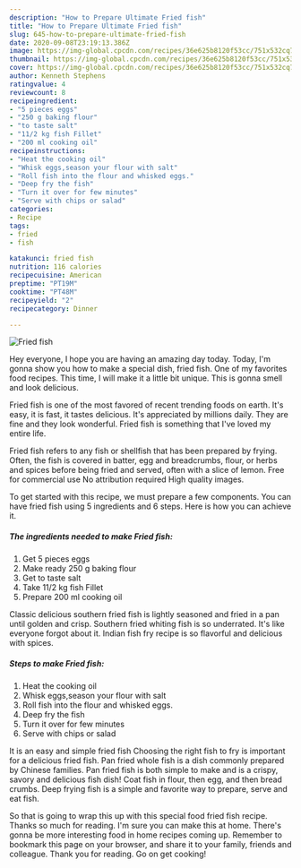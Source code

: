 ```yaml
---
description: "How to Prepare Ultimate Fried fish"
title: "How to Prepare Ultimate Fried fish"
slug: 645-how-to-prepare-ultimate-fried-fish
date: 2020-09-08T23:19:13.386Z
image: https://img-global.cpcdn.com/recipes/36e625b8120f53cc/751x532cq70/fried-fish-recipe-main-photo.jpg
thumbnail: https://img-global.cpcdn.com/recipes/36e625b8120f53cc/751x532cq70/fried-fish-recipe-main-photo.jpg
cover: https://img-global.cpcdn.com/recipes/36e625b8120f53cc/751x532cq70/fried-fish-recipe-main-photo.jpg
author: Kenneth Stephens
ratingvalue: 4
reviewcount: 8
recipeingredient:
- "5 pieces eggs"
- "250 g baking flour"
- "to taste salt"
- "11/2 kg fish Fillet"
- "200 ml cooking oil"
recipeinstructions:
- "Heat the cooking oil"
- "Whisk eggs,season your flour with salt"
- "Roll fish into the flour and whisked eggs."
- "Deep fry the fish"
- "Turn it over for few minutes"
- "Serve with chips or salad"
categories:
- Recipe
tags:
- fried
- fish

katakunci: fried fish 
nutrition: 116 calories
recipecuisine: American
preptime: "PT19M"
cooktime: "PT48M"
recipeyield: "2"
recipecategory: Dinner

---
```



![Fried fish](https://img-global.cpcdn.com/recipes/36e625b8120f53cc/751x532cq70/fried-fish-recipe-main-photo.jpg)

Hey everyone, I hope you are having an amazing day today. Today, I'm gonna show you how to make a special dish, fried fish. One of my favorites food recipes. This time, I will make it a little bit unique. This is gonna smell and look delicious.

Fried fish is one of the most favored of recent trending foods on earth. It's easy, it is fast, it tastes delicious. It's appreciated by millions daily. They are fine and they look wonderful. Fried fish is something that I've loved my entire life.

Fried fish refers to any fish or shellfish that has been prepared by frying. Often, the fish is covered in batter, egg and breadcrumbs, flour, or herbs and spices before being fried and served, often with a slice of lemon. Free for commercial use No attribution required High quality images.


To get started with this recipe, we must prepare a few components. You can have fried fish using 5 ingredients and 6 steps. Here is how you can achieve it.

<!--inarticleads1-->

##### The ingredients needed to make Fried fish:

1. Get 5 pieces eggs
1. Make ready 250 g baking flour
1. Get to taste salt
1. Take 11/2 kg fish Fillet
1. Prepare 200 ml cooking oil


Classic delicious southern fried fish is lightly seasoned and fried in a pan until golden and crisp. Southern fried whiting fish is so underrated. It&#39;s like everyone forgot about it. Indian fish fry recipe is so flavorful and delicious with spices. 

<!--inarticleads2-->

##### Steps to make Fried fish:

1. Heat the cooking oil
1. Whisk eggs,season your flour with salt
1. Roll fish into the flour and whisked eggs.
1. Deep fry the fish
1. Turn it over for few minutes
1. Serve with chips or salad


It is an easy and simple fried fish Choosing the right fish to fry is important for a delicious fried fish. Pan fried whole fish is a dish commonly prepared by Chinese families. Pan fried fish is both simple to make and is a crispy, savory and delicious fish dish! Coat fish in flour, then egg, and then bread crumbs. Deep frying fish is a simple and favorite way to prepare, serve and eat fish. 

So that is going to wrap this up with this special food fried fish recipe. Thanks so much for reading. I'm sure you can make this at home. There's gonna be more interesting food in home recipes coming up. Remember to bookmark this page on your browser, and share it to your family, friends and colleague. Thank you for reading. Go on get cooking!
